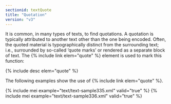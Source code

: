 ```yaml
---
sectionid: textQuote
title: "Quotation"
version: "v3"
---
```


It is common, in many types of texts, to find quotations. A quotation is typically
attributed
to another text other than the one being encoded. Often, the quoted material is
typographically distinct from the surrounding text; i.e., surrounded by so-called
‘quote marks’ or rendered as a separate block of text. The {% include link elem="quote" %} element is used to mark this function:



{% include desc elem="quote" %}




The following examples show the use of {% include link elem="quote" %}.

{% include mei example="text/text-sample335.xml" valid="true" %}
{% include mei example="text/text-sample336.xml" valid="true" %}
